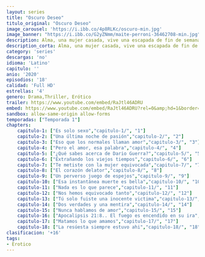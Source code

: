 ```yaml
---
layout: series
title: "Oscuro Deseo"
titulo_original: "Oscuro Deseo"
image_carousel: 'https://i.ibb.co/4p8RLKc/oscuro-min.jpg'
image_banner: "https://i.ibb.co/G2yZNmm/maite-perroni-36462708-min.jpg"
description: Alma, una mujer casada, vive una escapada de fin de semana que enciende una pasión, desencadena una desgracia y la hace dudar de su círculo más íntimo.
description_corta: Alma, una mujer casada, vive una escapada de fin de semana que enciende una pasión, desencadena una desgracia y la hace dudar de su círculo más íntimo.
category: 'series'
descargas: 'no'
idioma: 'Latino'
capitulo: ''
anio: '2020'
episodios: '18'
calidad: 'Full HD'
estrellas: '4'
genero: Drama,Thriller, Erótico
trailer: https://www.youtube.com/embed/RaJtl46ADRU
embed: https://www.youtube.com/embed/RaJtl46ADRU?rel=0&amp;hd=1&border=0&wmode=opaque&enablejsapi=1&modestbranding=1&controls=1&showinfo=1
sandbox: allow-same-origin allow-forms 
temporadas: ["Temporada 1"]
chapters:
    capitulo-1: ["Es solo sexo","capitulo-1/", "1"]
    capitulo-2: ["Una última noche de pasión","capitulo-2/", "2"]
    capitulo-3: ["Eso que los normales llaman amor","capitulo-3/", "3"]
    capitulo-4: ["Pero el amor, esa palabra","capitulo-4/", "4"]
    capitulo-5: ["¿Qué sabes acerca de Dario Guerra?","capitulo-5/", "5"]
    capitulo-6: ["Extrañando los viejos tiempos","capitulo-6/", "6"]
    capitulo-7: ["Te metiste con la mujer equivocada","capitulo-7/", "7"]
    capitulo-8: ["El corazón delator","capitulo-8/", "8"]
    capitulo-9: ["Un perverso juego de espejos","capitulo-9/", "9"]
    capitulo-10: ["Esa instantánea muerte es bella","capitulo-10/", "10"]
    capitulo-11: ["Nada es lo que parece","capitulo-11/", "11"]
    capitulo-12: ["Nos hemos equivocado tanto","capitulo-12/", "12"]
    capitulo-13: ["Tú solo fuiste una inocente victima","capitulo-13/", "13"]
    capitulo-14: ["Dos verdades y una mentira","capitulo-14/", "14"]
    capitulo-15: ["Nunca hablamos de amor","capitulo-15/", "15"]
    capitulo-16: ["Apocalipsis 21:8.. El fuego es encendido en su ira","capitulo-16/", "16"]
    capitulo-17: ["Matamos lo que amamos","capitulo-17/", "17"]
    capitulo-18: ["La resúesta siempre estuvo ahi","capitulo-18/", "18"]
clasificacion: '+16'
tags:
- Erotico
---
```













